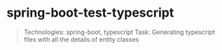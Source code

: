 # spring-boot-test-typescript
> Technologies: spring-boot, typescript
> Task: Generating typescript files with all the details of entity classes

